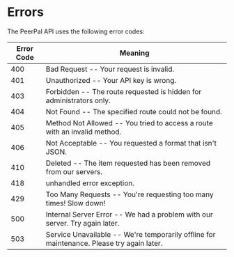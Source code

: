 # Errors

<aside class="notice">
The PeerPal API uses the following error codes:
</aside>

| Error Code | Meaning                                                                                   |
| ---------- | ----------------------------------------------------------------------------------------- |
| 400        | Bad Request -- Your request is invalid.                                                   |
| 401        | Unauthorized -- Your API key is wrong.                                                    |
| 403        | Forbidden -- The route requested is hidden for administrators only.                       |
| 404        | Not Found -- The specified route could not be found.                                      |
| 405        | Method Not Allowed -- You tried to access a route with an invalid method.                 |
| 406        | Not Acceptable -- You requested a format that isn't JSON.                                 |
| 410        | Deleted -- The item requested has been removed from our servers.                          |
| 418        | unhandled error exception.                                                                |
| 429        | Too Many Requests -- You're requesting too many times! Slow down!                         |
| 500        | Internal Server Error -- We had a problem with our server. Try again later.               |
| 503        | Service Unavailable -- We're temporarily offline for maintenance. Please try again later. |

